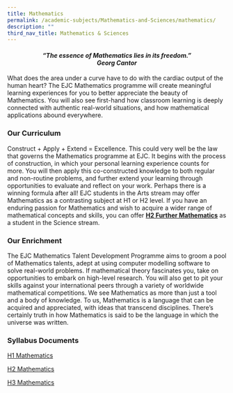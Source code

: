 ```yaml
---
title: Mathematics
permalink: /academic-subjects/Mathematics-and-Sciences/mathematics/
description: ""
third_nav_title: Mathematics & Sciences
---
```

<center><h4><em>“The essence of Mathematics lies in its freedom.”<br><b>Georg Cantor</b></em></h4></center>

What does the area under a curve have to do with the cardiac output of the human heart? The EJC Mathematics programme will create meaningful learning experiences for you to better appreciate the beauty of Mathematics. You will also see first-hand how classroom learning is deeply connected with authentic real-world situations, and how mathematical applications abound everywhere.

### Our Curriculum

Construct + Apply + Extend = Excellence. This could very well be the law that governs the Mathematics programme at EJC. It begins with the process of construction, in which your personal learning experience counts for more. You will then apply this co-constructed knowledge to both regular and non-routine problems, and further extend your learning through opportunities to evaluate and reflect on your work. Perhaps there is a winning formula after all! EJC students in the Arts stream may offer Mathematics as a contrasting subject at H1 or H2 level. If you have an enduring passion for Mathematics and wish to acquire a wider range of mathematical concepts and skills, you can offer **[H2 Further Mathematics](https://eunoiajc.moe.edu.sg/curriculum/academic-subjects/further-mathematics/)** as a student in the Science stream.

### Our Enrichment

The EJC Mathematics Talent Development Programme aims to groom a pool of Mathematics talents, adept at using computer modelling software to solve real-world problems. If mathematical theory fascinates you, take on opportunities to embark on high-level research. You will also get to pit your skills against your international peers through a variety of worldwide mathematical competitions. We see Mathematics as more than just a tool and a body of knowledge. To us, Mathematics is a language that can be acquired and appreciated, with ideas that transcend disciplines. There’s certainly truth in how Mathematics is said to be the language in which the universe was written.

### Syllabus Documents

[H1 Mathematics](https://www.seab.gov.sg/docs/default-source/national-examinations/syllabus/alevel/2024syllabus/8865_y24_sy.pdf)


[H2 Mathematics](https://www.seab.gov.sg/docs/default-source/national-examinations/syllabus/alevel/2024syllabus/9758_y24_sy.pdf)


[H3 Mathematics](https://www.seab.gov.sg/docs/default-source/national-examinations/syllabus/alevel/2024syllabus/9820_y24_sy.pdf)